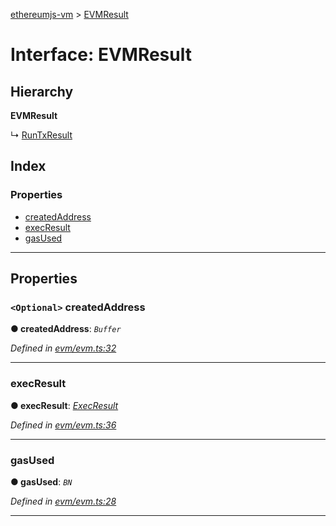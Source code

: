 [ethereumjs-vm](../README.md) > [EVMResult](../interfaces/evmresult.md)

# Interface: EVMResult

## Hierarchy

**EVMResult**

↳  [RunTxResult](runtxresult.md)

## Index

### Properties

* [createdAddress](evmresult.md#createdaddress)
* [execResult](evmresult.md#execresult)
* [gasUsed](evmresult.md#gasused)

---

## Properties

<a id="createdaddress"></a>

### `<Optional>` createdAddress

**● createdAddress**: *`Buffer`*

*Defined in [evm/evm.ts:32](https://github.com/ethereumjs/ethereumjs-vm/blob/d2b1b34/packages/vm/lib/evm/evm.ts#L32)*

___
<a id="execresult"></a>

###  execResult

**● execResult**: *[ExecResult](execresult.md)*

*Defined in [evm/evm.ts:36](https://github.com/ethereumjs/ethereumjs-vm/blob/d2b1b34/packages/vm/lib/evm/evm.ts#L36)*

___
<a id="gasused"></a>

###  gasUsed

**● gasUsed**: *`BN`*

*Defined in [evm/evm.ts:28](https://github.com/ethereumjs/ethereumjs-vm/blob/d2b1b34/packages/vm/lib/evm/evm.ts#L28)*

___

